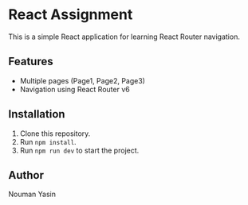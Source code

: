 # React Assignment

This is a simple React application for learning React Router navigation.

## Features
- Multiple pages (Page1, Page2, Page3)
- Navigation using React Router v6

## Installation
1. Clone this repository.
2. Run `npm install`.
3. Run `npm run dev` to start the project.

## Author
Nouman Yasin


